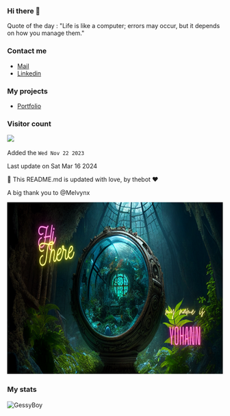 ### Hi there 👋

Quote of the day : "Life is like a computer; errors may occur, but it depends on how you manage them."

### Contact me

* [Mail](mailto:ydeletrez@gmail.com)
* [Linkedin](https://www.linkedin.com/in/yohann-deletrez/)

### My projects


- [Portfolio](https://my-portfolio-xjbz.vercel.app/)


### Visitor count

<img src="https://profile-counter.glitch.me/GessyBoy/count.svg" />

Added the `Wed Nov 22 2023`

Last update on Sat Mar 16 2024

🤖 This README.md is updated with love, by thebot ❤️

A big thank you to @Melvynx


  <a href="https://linkedin.com/in/yohann-deletrez" target="_blank">
    <img src="https://github.com/GessyBoy/GessyBoy/blob/main/img/banniere.png" height="400" width="600" alt="Connect with me:" />
  </a>


### My stats
  <img align="center" src="https://github-readme-stats.vercel.app/api/top-langs?username=Gessyboy&show_icons=true&locale=en&hide=html,css,scss,twig&theme=tokyonight" alt="GessyBoy" />
